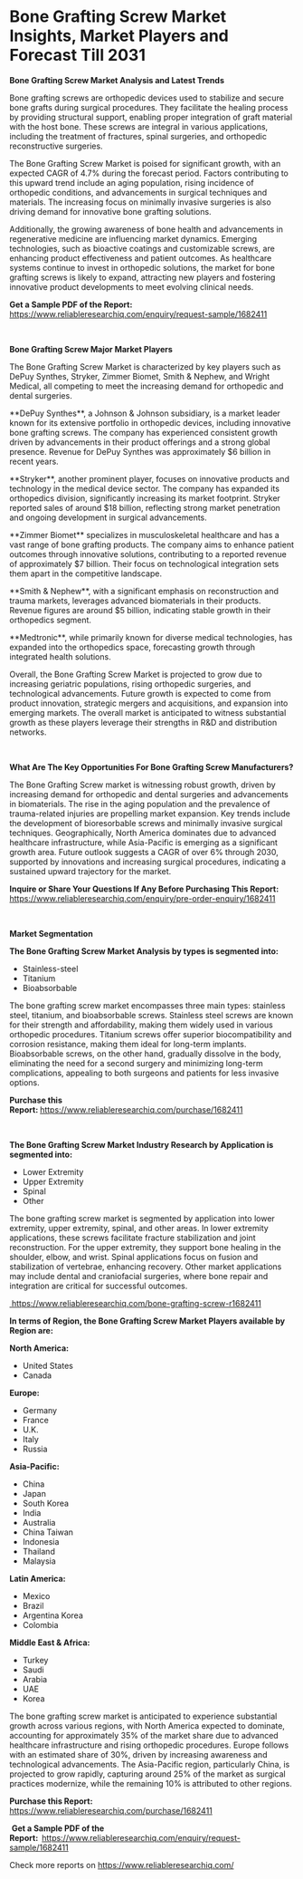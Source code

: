 <p><h1>Bone Grafting Screw Market Insights, Market Players and Forecast Till 2031</h1></p><p><strong>Bone Grafting Screw Market Analysis and Latest Trends</strong></p>
<p><p>Bone grafting screws are orthopedic devices used to stabilize and secure bone grafts during surgical procedures. They facilitate the healing process by providing structural support, enabling proper integration of graft material with the host bone. These screws are integral in various applications, including the treatment of fractures, spinal surgeries, and orthopedic reconstructive surgeries.</p><p>The Bone Grafting Screw Market is poised for significant growth, with an expected CAGR of 4.7% during the forecast period. Factors contributing to this upward trend include an aging population, rising incidence of orthopedic conditions, and advancements in surgical techniques and materials. The increasing focus on minimally invasive surgeries is also driving demand for innovative bone grafting solutions.</p><p>Additionally, the growing awareness of bone health and advancements in regenerative medicine are influencing market dynamics. Emerging technologies, such as bioactive coatings and customizable screws, are enhancing product effectiveness and patient outcomes. As healthcare systems continue to invest in orthopedic solutions, the market for bone grafting screws is likely to expand, attracting new players and fostering innovative product developments to meet evolving clinical needs.</p></p>
<p><strong>Get a Sample PDF of the Report:&nbsp;</strong> <a href="https://www.reliableresearchiq.com/enquiry/request-sample/1682411?utm_campaign=1129&utm_medium=2&utm_source=Github&utm_content=ia&utm_term=30122024&utm_id=bone-grafting-screw">https://www.reliableresearchiq.com/enquiry/request-sample/1682411</a></p>
<p>&nbsp;</p>
<p><strong>Bone Grafting Screw Major Market Players</strong></p>
<p><p>The Bone Grafting Screw Market is characterized by key players such as DePuy Synthes, Stryker, Zimmer Biomet, Smith & Nephew, and Wright Medical, all competing to meet the increasing demand for orthopedic and dental surgeries.</p><p>**DePuy Synthes**, a Johnson & Johnson subsidiary, is a market leader known for its extensive portfolio in orthopedic devices, including innovative bone grafting screws. The company has experienced consistent growth driven by advancements in their product offerings and a strong global presence. Revenue for DePuy Synthes was approximately $6 billion in recent years.</p><p>**Stryker**, another prominent player, focuses on innovative products and technology in the medical device sector. The company has expanded its orthopedics division, significantly increasing its market footprint. Stryker reported sales of around $18 billion, reflecting strong market penetration and ongoing development in surgical advancements.</p><p>**Zimmer Biomet** specializes in musculoskeletal healthcare and has a vast range of bone grafting products. The company aims to enhance patient outcomes through innovative solutions, contributing to a reported revenue of approximately $7 billion. Their focus on technological integration sets them apart in the competitive landscape.</p><p>**Smith & Nephew**, with a significant emphasis on reconstruction and trauma markets, leverages advanced biomaterials in their products. Revenue figures are around $5 billion, indicating stable growth in their orthopedics segment.</p><p>**Medtronic**, while primarily known for diverse medical technologies, has expanded into the orthopedics space, forecasting growth through integrated health solutions. </p><p>Overall, the Bone Grafting Screw Market is projected to grow due to increasing geriatric populations, rising orthopedic surgeries, and technological advancements. Future growth is expected to come from product innovation, strategic mergers and acquisitions, and expansion into emerging markets. The overall market is anticipated to witness substantial growth as these players leverage their strengths in R&D and distribution networks.</p></p>
<p>&nbsp;</p>
<p><strong>What Are The Key Opportunities For Bone Grafting Screw Manufacturers?</strong></p>
<p><p>The Bone Grafting Screw market is witnessing robust growth, driven by increasing demand for orthopedic and dental surgeries and advancements in biomaterials. The rise in the aging population and the prevalence of trauma-related injuries are propelling market expansion. Key trends include the development of bioresorbable screws and minimally invasive surgical techniques. Geographically, North America dominates due to advanced healthcare infrastructure, while Asia-Pacific is emerging as a significant growth area. Future outlook suggests a CAGR of over 6% through 2030, supported by innovations and increasing surgical procedures, indicating a sustained upward trajectory for the market.</p></p>
<p><strong>Inquire or Share Your Questions If Any Before Purchasing This Report:</strong> <a href="https://www.reliableresearchiq.com/enquiry/pre-order-enquiry/1682411?utm_campaign=1129&utm_medium=2&utm_source=Github&utm_content=ia&utm_term=30122024&utm_id=bone-grafting-screw">https://www.reliableresearchiq.com/enquiry/pre-order-enquiry/1682411</a></p>
<p>&nbsp;</p>
<p><strong>Market Segmentation</strong></p>
<p><strong>The Bone Grafting Screw Market Analysis by types is segmented into:</strong></p>
<p><ul><li>Stainless-steel</li><li>Titanium</li><li>Bioabsorbable</li></ul></p>
<p><p>The bone grafting screw market encompasses three main types: stainless steel, titanium, and bioabsorbable screws. Stainless steel screws are known for their strength and affordability, making them widely used in various orthopedic procedures. Titanium screws offer superior biocompatibility and corrosion resistance, making them ideal for long-term implants. Bioabsorbable screws, on the other hand, gradually dissolve in the body, eliminating the need for a second surgery and minimizing long-term complications, appealing to both surgeons and patients for less invasive options.</p></p>
<p><strong>Purchase this Report:&nbsp;</strong><a href="https://www.reliableresearchiq.com/purchase/1682411?utm_campaign=1129&utm_medium=2&utm_source=Github&utm_content=ia&utm_term=30122024&utm_id=bone-grafting-screw">https://www.reliableresearchiq.com/purchase/1682411</a></p>
<p>&nbsp;</p>
<p><strong>The Bone Grafting Screw Market Industry Research by Application is segmented into:</strong></p>
<p><ul><li>Lower Extremity</li><li>Upper Extremity</li><li>Spinal</li><li>Other</li></ul></p>
<p><p>The bone grafting screw market is segmented by application into lower extremity, upper extremity, spinal, and other areas. In lower extremity applications, these screws facilitate fracture stabilization and joint reconstruction. For the upper extremity, they support bone healing in the shoulder, elbow, and wrist. Spinal applications focus on fusion and stabilization of vertebrae, enhancing recovery. Other market applications may include dental and craniofacial surgeries, where bone repair and integration are critical for successful outcomes.</p></p>
<p><a href="https://www.reliableresearchiq.com/bone-grafting-screw-r1682411?utm_campaign=1129&utm_medium=2&utm_source=Github&utm_content=ia&utm_term=30122024&utm_id=bone-grafting-screw">&nbsp;https://www.reliableresearchiq.com/bone-grafting-screw-r1682411</a></p>
<p><strong>In terms of Region, the Bone Grafting Screw Market Players available by Region are:</strong></p>
<p>
    <p> <strong> North America: </strong>
        <ul>
            <li>United States</li>
            <li>Canada</li>
        </ul>
        </p> 
    <p> <strong> Europe: </strong>
        <ul>
            <li>Germany</li>
            <li>France</li>
            <li>U.K.</li>
            <li>Italy</li>
            <li>Russia</li>
        </ul>
        </p> 
    <p> <strong> Asia-Pacific: </strong>
        <ul>
            <li>China</li>
            <li>Japan</li>
            <li>South Korea</li>
            <li>India</li>
            <li>Australia</li>
            <li>China Taiwan</li>
            <li>Indonesia</li>
            <li>Thailand</li>
            <li>Malaysia</li>
        </ul>
        </p> 
    <p> <strong> Latin America: </strong>
        <ul>
            <li>Mexico</li>
            <li>Brazil</li>
            <li>Argentina Korea</li>
            <li>Colombia</li>
        </ul>
        </p> 
    <p> <strong> Middle East & Africa: </strong>
        <ul>
            <li>Turkey</li>
            <li>Saudi</li>
            <li>Arabia</li>
            <li>UAE</li>
            <li>Korea</li>
        </ul>
    </p>
    </p>
<p><p>The bone grafting screw market is anticipated to experience substantial growth across various regions, with North America expected to dominate, accounting for approximately 35% of the market share due to advanced healthcare infrastructure and rising orthopedic procedures. Europe follows with an estimated share of 30%, driven by increasing awareness and technological advancements. The Asia-Pacific region, particularly China, is projected to grow rapidly, capturing around 25% of the market as surgical practices modernize, while the remaining 10% is attributed to other regions.</p></p>
<p><strong>Purchase this Report: </strong><a href="https://www.reliableresearchiq.com/purchase/1682411?utm_campaign=1129&utm_medium=2&utm_source=Github&utm_content=ia&utm_term=30122024&utm_id=bone-grafting-screw">https://www.reliableresearchiq.com/purchase/1682411</a></p>
<p>&nbsp;<strong>Get a Sample PDF of the Report:&nbsp;&nbsp;</strong><a href="https://www.reliableresearchiq.com/enquiry/request-sample/1682411?utm_campaign=1129&utm_medium=2&utm_source=Github&utm_content=ia&utm_term=30122024&utm_id=bone-grafting-screw">https://www.reliableresearchiq.com/enquiry/request-sample/1682411</a></p>
<p><strong></strong></p>
<p>Check more reports on <a href="https://www.reliableresearchiq.com/?utm_campaign=1129&utm_medium=2&utm_source=Github&utm_content=ia&utm_term=30122024&utm_id=bone-grafting-screw">https://www.reliableresearchiq.com/</a></p>